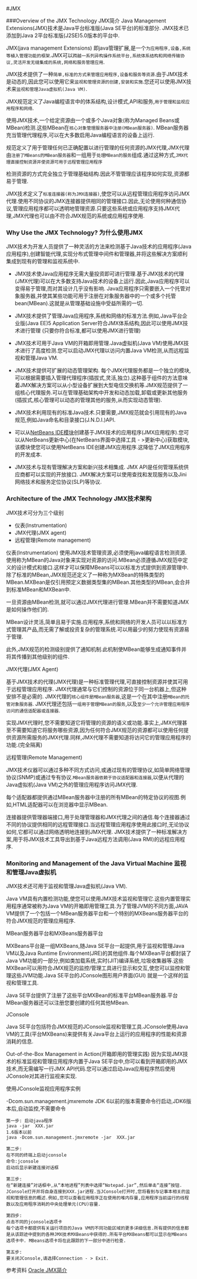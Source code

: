 #JMX

###Overview of the JMX Technology JMX简介
Java Management Extensions(JMX)技术是Java平台标准版(Java SE平台)的标准部分. JMX技术已添加到Java 2平台标准版(J2SE)5.0版本的平台中.

JMX(java management Extensions) 即java管理扩展,是一个`为应用程序,设备,系统等植入管理功能的框架`.JMX可以`跨越一系列异构操作系统平台,系统体系结构和网络传输协议,灵活开发无缝集成的系统,网络和服务管理应用`.

JMX技术提供了一种`简单,标准的方式来管理应用程序,设备和服务等资源`.由于JMX技术是动态的,因此您可以使用它来`监视和管理资源的创建,安装和实施`.您还可以使用JMX技术来`监视和管理Java虚拟机(Java VM)`.

JMX规范定义了Java编程语言中的体系结构,设计模式,API和服务,`用于管理和监视应用程序和网络`.

使用JMX技术,一个给定资源由一个或多个Java对象(称为Managed Beans或MBean)检测.这些MBean在`核心对象管理服务器中注册(MBean服务器)`. MBean服务器充当管理代理程序,可以在大多数启用Java编程语言的设备上运行.

规范定义了用于管理任何已正确配置以进行管理的任何资源的JMX代理,JMX代理由`注册了MBeans的MBean服务器`和一组用于`处理MBean的服务`组成.通过这种方式,`JMX代理直接控制资源并使资源可用于远程管理应用程序`

检测资源的方式完全独立于管理基础结构.因此不管管理应该程序如何实现,资源都易于管理.

JMX技术定义了`标准连接器(称为JMX连接器)`,使您可以从远程管理应用程序访问JMX代理.使用不同协议的JMX连接器提供相同的管理接口.因此,无论使用何种通信协议,管理应用程序都可以透明地管理资源.只要这些系统或应用程序支持JMX代理,JMX代理也可以由不符合JMX规范的系统或应用程序使用.



### Why Use the JMX Technology? 为什么使用JMX
JMX技术为开发人员提供了一种灵活的方法来检测基于Java技术的应用程序(Java应用程序),创建智能代理,实现分布式管理中间件和管理器,并将这些解决方案顺利集成到现有的管理和监视系统中.

+ JMX技术使Java应用程序无需大量投资即可进行管理.基于JMX技术的代理(JMX代理)可以在大多数支持Java技术的设备上运行.因此,Java应用程序可以变得易于管理,而对其设计几乎没有影响. Java应用程序只需要嵌入一个托管对象服务器,并使其某些功能可用于注册在对象服务器中的一个或多个托管bean(MBean).这就是从管理基础设施中受益所需的一切.

+ JMX技术提供了管理Java应用程序,系统和网络的标准方法.例如,Java平台企业版(Java EE)5 Application Server符合JMX体系结构,因此可以使用JMX技术进行管理 (只要你符合标准,都可以使用JMX进行管理)

+ JMX技术可用于Java VM的开箱即用管理.Java虚拟机(Java VM)使用JMX技术进行了高度检测.您可以启动JMX代理以访问内置Java VM检测,从而远程监视和管理Java VM.

+ JMX技术提供可扩展的动态管理架构. 每个JMX代理服务都是一个独立的模块,可以根据需要插入管理代理程序(插拔式,灵活,独立).这种基于组件的方法意味着JMX解决方案可以从小型设备扩展到大型电信交换机等.JMX规范提供了一组核心代理服务.可以在管理基础架构中开发和动态加载,卸载或更新其他服务(插拔式,核心管理可以动态的管理其他的服务,从而实现动态管理).

+ JMX技术利用现有的标准Java技术.只要需要,JMX规范就会引用现有的Java规范,例如Java命名和目录接口(J.N.D.I.)API.

+ 可以从[NetBeans IDE模块](https://netbeans.org/)创建基于JMX技术的应用程序(JMX应用程序).您可以从NetBeans更新中心(在NetBeans界面中选择工具 - >更新中心)获取模块,该模块使您可以使用NetBeans IDE创建JMX应用程序.这降低了JMX应用程序的开发成本.

+ JMX技术与现有管理解决方案和新兴技术相集成. JMX API是任何管理系统供应商都可以实现的开放接口. JMX解决方案可以使用查找和发现服务以及Jini网络技术和服务定位协议(SLP)等协议.

### Architecture of the JMX Technology JMX技术架构


JMX技术可分为三个级别
  + 仪表(Instrumentation)
  + JMX代理(JMX agent)
  + 远程管理(Remote management)


仪表(Instrumentation)
使用JMX技术管理资源,必须使用java编程语言检测资源.使用称为MBean的Java对象来实现对资源的访问.MBean必须遵循JMX规范中定义的设计模式和接口.这样才可以保障MBeans可以以标准方式提供到资源管理中.除了标准的MBean,JMX规范还定义了一种称为MXBean的特殊类型的MBean.MXBean是仅引用预定义数据类型集的MBean.其他类型的MBean,会合并到标准MBean和MXBean中.

一旦资源由MBean检测,就可以通过JMX代理进行管理.MBean并不需要知道JMX是如何操作他们的.

MBean设计灵活,简单且易于实施.应用程序,系统和网络的开发人员可以以标准方式管理其产品,而无需了解或投资复杂的管理系统.可以用最少的努力使现有资源易于管理.

此外,JMX规范的检测级别提供了通知机制.此机制使MBean能够生成通知事件并将其传播到其他级别的组件.



JMX代理(JMX Agent)

基于JMX技术的代理(JMX代理)是一种标准管理代理,可直接控制资源并使其可用于远程管理应用程序. JMX代理通常与它们控制的资源位于同一台机器上,但这种安排不是必需的.
JMX代理的`核心组件是MBean服务器`,这是一个在其中注册`MBean的托管对象服务器`. JMX代理还包括一`组用于管理MBean的服务`,以及`至少一个允许管理应用程序访问的通信适配器或连接器`.

实现JMX代理时,您不需要知道它将管理的资源的语义或功能.事实上,JMX代理甚至不需要知道它将服务哪些资源,因为任何符合JMX规范的资源都可以使用任何提供资源所需服务的JMX代理.同样,JMX代理不需要知道将访问它的管理应用程序的功能.(完全隔离)


远程管理(Remote Management)

JMX技术仪器可以通过多种不同方式访问,或通过现有的管理协议,如简单网络管理协议(SNMP)或通过专有协议.`MBean服务器依赖于协议适配器和连接器`,以便从代理的Java虚拟机(Java VM)之外的管理应用程序访问JMX代理.

每个适配器都提供通过MBean服务器中注册的所有MBean的特定协议的视图.例如,HTML适配器可以在浏览器中显示MBean.

连接器提供管理器端接口,用于处理管理器和JMX代理之间的通信.每个连接器通过不同的协议提供相同的远程管理接口.当远程管理应用程序使用此接口时,无论协议如何,它都可以通过网络透明地连接到JMX代理. JMX技术提供了一种标准解决方案,用于将JMX技术工具导出到基于Java远程方法调用(Java RMI)的远程应用程序.


### Monitoring and Management of the Java Virtual Machine 监视和管理Java虚拟机

JMX技术还可用于监视和管理Java虚拟机(Java VM).

Java VM具有内置检测功能,使您可以使用JMX技术监视和管理它.这些内置管理实用程序通常被称为Java VM的开箱即用管理工具.为了管理JVM的不同方面,JAVA VM提供了一个包括一个MBean服务器平台和一个特别的MXBeans服务器平台的符合JMX规范的管理应用程序.

MBean服务器平台和MXBeans服务器平台

MXBeans平台是一组MXBeans,随Java SE平台一起提供,用于监视和管理Java VM以及Java Runtime Environment(JRE)的其他组件.每个MXBean平台都封装了Java VM功能的一部分,例如类加载系统,实时(JIT)编译系统,垃圾收集器等.这些MXBean可以用符合JMX规范的监控/管理工具进行显示和交互,使您可以监控和管理这些JVM功能.Java SE平台的JConsole图形用户界面(GUI) 就是一个这样的监视和管理工具.


Java SE平台提供了注册了这些平台MXBean的标准平台MBean服务器.平台MBean服务器还可以注册您要创建的任何其他MBean.


JConsole

Java SE平台包括符合JMX规范的JConsole监视和管理工具.JConsole使用Java VM的工具(平台MXBeans)来提供有关Java平台上运行的应用程序的性能和资源消耗的信息.


Out-of-the-Box Management in Action(开箱即用的管理实践)
因为实现JMX技术的标准监视和管理应用程序内置于Java SE平台中,你可以看到开箱即用的JMX技术,而无需编写一行JMX API代码.您可以通过启动Java应用程序然后使用JConsole对其进行监视来实现.


使用JConsole监视应用程序实例

-Dcom.sun.management.jmxremote  JDK 6以前的版本需要命令行启动,JDK6版本后,自动监控,不需要命令

```
第一步: 启动java程序
java -jar  XXX.jar 
1.6版本以前
java -Dcom.sun.management.jmxremote -jar  XXX.jar

第二步:
在不同的终端上启动jconsole
命令:jconsole
启动后显示新建连接对话框

第三步:
在“新建连接”对话框中,从“本地进程”列表中选择“Notepad.jar”,然后单击“连接”按钮.
JConsole打开并将自身连接到XXX.jar进程.当JConsole打开时,您将看到与记事本相关的监视和管理信息的概述.例如,您可以查看应用程序正在使用的堆内存量,应用程序当前运行的线程数以及应用程序消耗的中央处理单元(CPU)容量.

第四步:
点击不同的jconsole选项卡
每个选项卡都提供有关运行项目的Java VM的不同功能区域的更多详细信息.所有提供的信息都是从该踪迹中提到的各种JMX技术MXBeans中获得的.所有平台MXBeans都可以显示在MBeans选项卡中. MBeans选项卡将在此跟踪的下一部分中进行检查.

第五步:
要关闭JConsole,请选择Connection - > Exit.

```
参考资料
[Oracle JMX简介](https://docs.oracle.com/javase/tutorial/jmx/overview/index.html) 

 




















